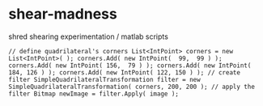shear-madness
=============

shred shearing experimentation / matlab scripts

`
// define quadrilateral's corners
List<IntPoint> corners = new List<IntPoint>( );
corners.Add( new IntPoint(  99,  99 ) );
corners.Add( new IntPoint( 156,  79 ) );
corners.Add( new IntPoint( 184, 126 ) );
corners.Add( new IntPoint( 122, 150 ) );
// create filter
SimpleQuadrilateralTransformation filter =
    new SimpleQuadrilateralTransformation( corners, 200, 200 );
// apply the filter
Bitmap newImage = filter.Apply( image );
`
